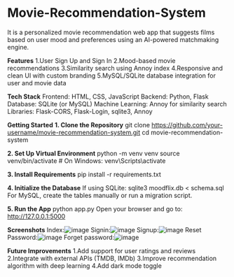 # Movie-Recommendation-System
It is a personalized movie recommendation web app that suggests films based on user mood and preferences using an AI-powered matchmaking engine.

**Features**
1.User Sign Up and Sign In
2.Mood-based movie recommendations
3.Similarity search using Annoy index
4.Responsive and clean UI with custom branding
5.MySQL/SQLite database integration for user and movie data

**Tech Stack**
Frontend: HTML, CSS, JavaScript
Backend: Python, Flask
Database: SQLite (or MySQL)
Machine Learning: Annoy for similarity search
Libraries: Flask-CORS, Flask-Login, sqlite3, Annoy

**Getting Started**
**1. Clone the Repository**
git clone https://github.com/your-username/movie-recommendation-system.git
cd movie-recommendation-system

**2. Set Up Virtual Environment**
python -m venv venv
source venv/bin/activate  # On Windows: venv\Scripts\activate

**3. Install Requirements**
pip install -r requirements.txt

**4. Initialize the Database**
If using SQLite:
sqlite3 moodflix.db < schema.sql
For MySQL, create the tables manually or run a migration script.

**5. Run the App**
python app.py
Open your browser and go to: http://127.0.0.1:5000

**Screenshots**
Index:![image](https://github.com/user-attachments/assets/9f8ea588-5795-4072-bf42-1dffc10c8965)
Signin:![image](https://github.com/user-attachments/assets/2e6e7cf1-a8a0-4ba9-be77-0b3fac610242)
Signup:![image](https://github.com/user-attachments/assets/0dc43bec-462f-4f2b-9de5-53a75a6d1b6c)
Reset Password:![image](https://github.com/user-attachments/assets/d1951551-3b2b-415e-baea-f06b3f61a301)
Forget password:![image](https://github.com/user-attachments/assets/06130310-ecf6-459c-aa88-108f3282e42b)

**Future Improvements**
1.Add support for user ratings and reviews
2.Integrate with external APIs (TMDB, IMDb)
3.Improve recommendation algorithm with deep learning
4.Add dark mode toggle
